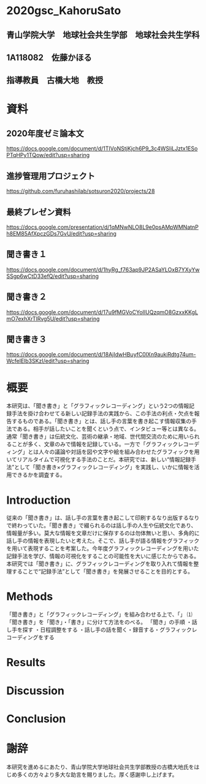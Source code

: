 # 2020gsc_KahoruSato
## 青山学院大学　地球社会共生学部　地球社会共生学科
## 1A118082　佐藤かほる
## 指導教員　古橋大地　教授

# 資料

## 2020年度ゼミ論本文

https://docs.google.com/document/d/1TIVoNStjKjch6P9_3c4WSliLJztx1ESoPTqHPy1TQow/edit?usp=sharing

## 進捗管理用プロジェクト

https://github.com/furuhashilab/sotsuron2020/projects/28

## 最終プレゼン資料

https://docs.google.com/presentation/d/1qMNwNLO8L9e0psAMpWMNatnPh8EM85AfXpczGDs7GvU/edit?usp=sharing

## 聞き書き１

https://docs.google.com/document/d/1hyRg_f763ap9JP2ASaYLOxB7YXyYwSSgp6wCtD33efQ/edit?usp=sharing

## 聞き書き２

https://docs.google.com/document/d/17u9fMGVoCYoIIUQzqmO8GzxxKKgLmO7exhXrTlRvg5U/edit?usp=sharing

## 聞き書き３

https://docs.google.com/document/d/18AjIdwHBuyfC0lXn9aukiRdtg74um-WcfelElb3SKzI/edit?usp=sharing

# 概要
本研究は、「聞き書き」と「グラフィックレコーディング」という2つの情報記録手法を掛け合わせてる新しい記録手法の実践から、この手法の利点・欠点を報告するものである。「聞き書き」とは、話し手の言葉を書き起こす情報収集の手法である。相手が話したいことを聞くという点で、インタビュー等とは異なる。通常「聞き書き」は伝統文化、芸術の継承・地域、世代間交流のために用いられることが多く、文章のみで情報を記録している。一方で「グラフィックレコーディング」とは人々の議論や対話を図や文字や絵を組み合わせたグラフィックを用いてリアルタイムで可視化する手法のことだ。本研究では、新しい“情報記録手法”として「聞き書き×グラフィックレコーディング」を実践し、いかに情報を活用できるかを調査する。

# Introduction
従来の「聞き書き」は、話し手の言葉を書き起こして印刷するなり出版するなりで終わっていた。「聞き書き」で綴られるのは話し手の人生や伝統文化であり、情報量が多い。莫大な情報を文章だけに保存するのは勿体無いと思い、多角的に話し手の情報を表現したいと考えた。そこで、話し手が語る情報をグラフィックを用いて表現することを考案した。今年度グラフィックレコーディングを用いた記録手法を学び、情報の可視化をすることの可能性を大いに感じたからである。本研究では「聞き書き」に、グラフィックレコーディングを取り入れて情報を整理することで“記録手法”として「聞き書き」を発展させることを目的とする。


# Methods
「聞き書き」と「グラフィックレコーディング」を組み合わせる上で、「」
⑴
「聞き書き」を「聞き」・「書き」に分けて方法をのべる。
「聞き」の手順
・話し手を探す
・日程調整をする
・話し手の話を聞く・録音する・グラフィックレコーディングをする


# Results

# Discussion

# Conclusion

# 謝辞
本研究を進めるにあたり、青山学院大学地球社会共生学部教授の古橋大地氏をはじめ多くの方々より多大な助言を賜りました。厚く感謝申し上げます。
